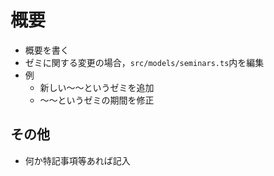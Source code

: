 # 概要

- 概要を書く
- ゼミに関する変更の場合，`src/models/seminars.ts`内を編集
- 例
  - 新しい〜〜というゼミを追加
  - 〜〜というゼミの期間を修正

## その他

- 何か特記事項等あれば記入
